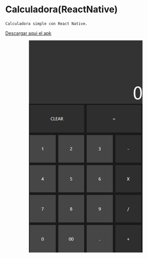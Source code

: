 # Calculadora(ReactNative)

```
Calculadora simple con React Native.

```

<a href="https://raw.githubusercontent.com/ronny-minda/Calculadora_ReactNative/master/assets/Calculadora.apk">Descargar aqui el apk</a>




<p align="center"><img src="./assets/Captura.png"/></p>